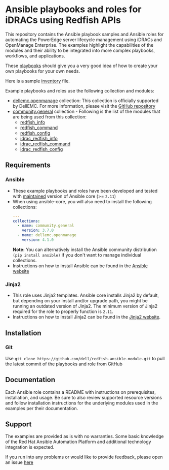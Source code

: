 # Ansible playbooks and roles for iDRACs using Redfish APIs 

This repository contains the Ansible playbook samples and Ansible roles for automating the PowerEdge server lifecycle management using iDRACs and OpenManage Enterprise. The examples highlight the capabilities of the modules and their ability to be integrated into more complex playbooks, workflows, and applications.

These [playbooks](playbooks) should give you a very good idea of how to create your own playbooks for your own needs.

Here is a sample [inventory](inventory.yml) file.

Example playbooks and roles use the following collection and modules:

- [dellemc.openmanage](https://galaxy.ansible.com/dellemc/openmanage) collection: This collection is officially supported by DellEMC. For more information, please visit the [GitHub repository](https://github.com/dell/dellemc-openmanage-ansible-modules)
- [community.general](https://galaxy.ansible.com/community/general) collection - Following is the list of the modules that are being used from this collection:
    - [redfish_info](https://docs.ansible.com/ansible/latest/collections/community/general/redfish_info_module.html)
    - [redfish_command](https://docs.ansible.com/ansible/latest/collections/community/general/redfish_command_module.html)
    - [redfish_config](https://docs.ansible.com/ansible/latest/collections/community/general/redfish_config_module.html)
    - [idrac_redfish_info](https://docs.ansible.com/ansible/latest/collections/community/general/idrac_redfish_info_module.html)
    - [idrac_redfish_command](https://docs.ansible.com/ansible/latest/collections/community/general/idrac_redfish_command_module.html)
    - [idrac_redfish_config](https://docs.ansible.com/ansible/latest/collections/community/general/idrac_redfish_config_module.html)

## Requirements

### Ansible
* These example playbooks and roles have been developed and tested with [maintained](https://docs.ansible.com/ansible/devel/reference_appendices/release_and_maintenance.html) version of Ansible core (>= ```2.11```)
* When using ansible-core, you will also need to install the following collections:
    ```yaml
    ---
    collections:
      - name: community.general
        version: 3.7.0
      - name: dellemc.openmanage
        version: 4.1.0
    ```
    **Note:** You can alternatively install the Ansible community distribution ```(pip install ansible)```  if you don't want to manage individual collections.
* Instructions on how to install Ansible can be found in the [Ansible website](https://docs.ansible.com/ansible/latest/installation_guide/intro_installation.html)

### Jinja2

* This role uses Jinja2 templates. Ansible core installs Jinja2 by default, but depending on your install and/or upgrade path, you might be running an outdated version of Jinja2. The minimum version of Jinja2 required for the role to properly function is `2.11`.
* Instructions on how to install Jinja2 can be found in the [Jinja2 website](https://jinja.palletsprojects.com/en/2.11.x/intro/#installation).


## Installation

### Git
Use ```git clone https://github.com/dell/redfish-ansible-module.git``` to pull the latest commit of the playbooks and role from GitHub

## Documentation
Each Ansible role contains a README with instructions on prerequisites, installation, and usage. Be sure to also review supported resource versions and follow installation instructions for the underlying modules used in the examples per their documentation.

## Support
The examples are provided as is with no warranties. Some basic knowledge of the Red Hat Ansible Automation Platform and additional technology integration is expected. 

If you run into any problems or would like to provide feedback, please open an issue [here](https://github.com/dell/redfish-ansible-module/issues)
